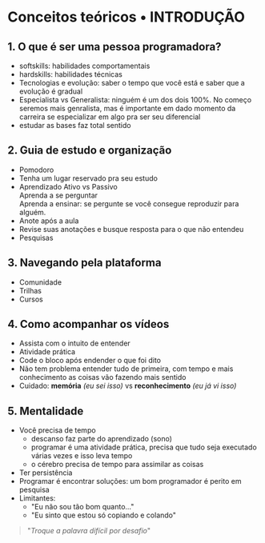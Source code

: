 # Conceitos teóricos • INTRODUÇÃO

## 1. O que é ser uma pessoa programadora?
  - softskills: habilidades comportamentais
  - hardskills: habilidades técnicas
  - Tecnologias e evolução: saber o tempo que você está e saber que a evolução é gradual
  - Especialista vs Generalista: ninguém é um dos dois 100%. No começo seremos mais genralista, mas é importante em dado momento da carreira se especializar em algo pra ser seu diferencial
  - estudar as bases faz total sentido  

## 2. Guia de estudo e organização
- Pomodoro
- Tenha um lugar reservado pra seu estudo
- Aprendizado Ativo vs Passivo  
  Aprenda a se perguntar  
  Aprenda a ensinar: se pergunte se você consegue reproduzir para alguém.
- Anote após a aula
- Revise suas anotações e busque resposta para o que não entendeu
- Pesquisas

## 3. Navegando pela plataforma
- Comunidade
- Trilhas
- Cursos

## 4. Como acompanhar os vídeos
- Assista com o intuito de entender
- Atividade prática
- Code o bloco após endender o que foi dito
- Não tem problema entender tudo de primeira, com tempo e mais conhecimento as coisas vão fazendo mais sentido
- Cuidado: __memória__ _(eu sei isso)_ vs __reconhecimento__ _(eu já vi isso)_

## 5. Mentalidade
- Você precisa de tempo
  - descanso faz parte do aprendizado (sono)
  - programar é uma atividade prática, precisa que tudo seja executado várias vezes e isso leva tempo
  - o cérebro precisa de tempo para assimilar as coisas
- Ter persistência
- Programar é encontrar soluções: um bom programador é perito em pesquisa
- Limitantes:
  - "Eu não sou tão bom quanto..."
  - "Eu sinto que estou só copiando e colando"  
  
> "_Troque a palavra difícil por desafio_"